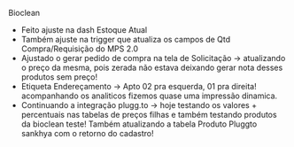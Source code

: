 Bioclean
- Feito ajuste na dash Estoque Atual
- Também ajuste na trigger que atualiza os campos de Qtd Compra/Requisição do MPS 2.0
- Ajustado o gerar pedido de compra na tela de Solicitação → atualizando o preço da mesma, pois zerada não  estava deixando gerar nota desses produtos sem preço!
- Etiqueta Endereçamento → Apto 02 pra esquerda, 01 pra direita! acompanhando os analiticos fizemos quase uma impressão dinamica.
- Continuando a integração plugg.to → hoje testando os valores + percentuais nas tabelas de preços filhas e também testando produtos da bioclean teste! Também atualizando a tabela Produto Pluggto sankhya com o retorno do cadastro!